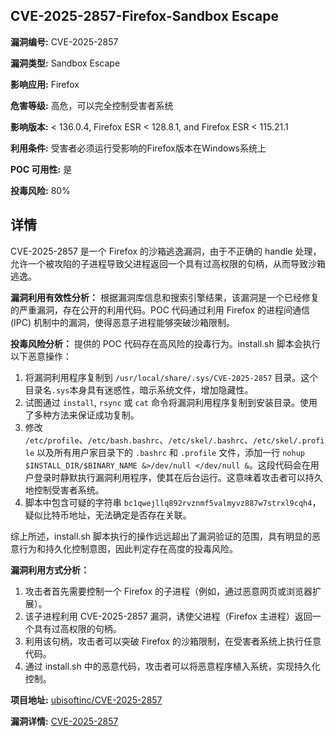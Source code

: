 ## CVE-2025-2857-Firefox-Sandbox Escape

**漏洞编号:** CVE-2025-2857

**漏洞类型:** Sandbox Escape

**影响应用:** Firefox

**危害等级:** 高危，可以完全控制受害者系统

**影响版本:** < 136.0.4, Firefox ESR < 128.8.1, and Firefox ESR < 115.21.1

**利用条件:** 受害者必须运行受影响的Firefox版本在Windows系统上

**POC 可用性:** 是

**投毒风险:** 80%

## 详情

CVE-2025-2857 是一个 Firefox 的沙箱逃逸漏洞，由于不正确的 handle 处理，允许一个被攻陷的子进程导致父进程返回一个具有过高权限的句柄，从而导致沙箱逃逸。

**漏洞利用有效性分析：**
根据漏洞库信息和搜索引擎结果，该漏洞是一个已经修复的严重漏洞，存在公开的利用代码。POC 代码通过利用 Firefox 的进程间通信 (IPC) 机制中的漏洞，使得恶意子进程能够突破沙箱限制。

**投毒风险分析：**
提供的 POC 代码存在高风险的投毒行为。install.sh 脚本会执行以下恶意操作：

1.  将漏洞利用程序复制到 `/usr/local/share/.sys/CVE-2025-2857` 目录。这个目录名`.sys`本身具有迷惑性，暗示系统文件，增加隐藏性。
2.  试图通过 `install`, `rsync` 或 `cat` 命令将漏洞利用程序复制到安装目录。使用了多种方法来保证成功复制。
3.  修改 `/etc/profile`、`/etc/bash.bashrc`、`/etc/skel/.bashrc`、`/etc/skel/.profile` 以及所有用户家目录下的 `.bashrc` 和 `.profile` 文件，添加一行 `nohup $INSTALL_DIR/$BINARY_NAME &>/dev/null </dev/null &`。这段代码会在用户登录时静默执行漏洞利用程序，使其在后台运行。这意味着攻击者可以持久地控制受害者系统。
4. 脚本中包含可疑的字符串 `bc1qwejllq892rvznmf5valmyvz887w7strxl9cqh4`， 疑似比特币地址，无法确定是否存在关联。

综上所述，install.sh 脚本执行的操作远远超出了漏洞验证的范围，具有明显的恶意行为和持久化控制意图，因此判定存在高度的投毒风险。

**漏洞利用方式分析：**

1.  攻击者首先需要控制一个 Firefox 的子进程（例如，通过恶意网页或浏览器扩展）。
2.  该子进程利用 CVE-2025-2857 漏洞，诱使父进程（Firefox 主进程）返回一个具有过高权限的句柄。
3.  利用该句柄，攻击者可以突破 Firefox 的沙箱限制，在受害者系统上执行任意代码。
4.  通过 install.sh 中的恶意代码，攻击者可以将恶意程序植入系统，实现持久化控制。

**项目地址:** [ubisoftinc/CVE-2025-2857](https://github.com/ubisoftinc/CVE-2025-2857)

**漏洞详情:** [CVE-2025-2857](https://nvd.nist.gov/vuln/detail/CVE-2025-2857)